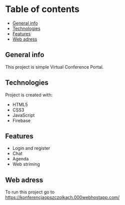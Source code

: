 # Table of contents
* [General info](#general-info)
* [Technologies](#technologies)
* [Features](#Features)
* [Web adress](#web-adress)
## General info
This project is simple Virtual Conference Portal.
	
## Technologies
Project is created with:
* HTML5
* CSS3
* JavaScript
* Firebase
	
## Features
* Login and register
* Chat
* Agenda
* Web striming

## Web adress
To run this project go to https://konferencjaopszczolkach.000webhostapp.com/
